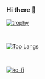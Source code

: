 ### Hi there 👋

[![trophy](https://github-profile-trophy.vercel.app/?username=vanhoras&theme=monokai&rank=SECRET,SSS,SS,S,AAA,AA,A,B)](https://github.com/ryo-ma/github-profile-trophy)

<br />

[![Top Langs](https://github-readme-stats-vanhoras-projects.vercel.app//api/top-langs/?username=vanhoras&layout=donut&theme=radical)](https://github-readme-stats-vanhoras-projects.vercel.app/)

<br />

[![ko-fi](https://ko-fi.com/img/githubbutton_sm.svg)](https://ko-fi.com/M4M7U9BSH)





<!--
**Vanhoras/vanhoras** is a ✨ _special_ ✨ repository because its `README.md` (this file) appears on your GitHub profile.

Here are some ideas to get you started:

- 🔭 I’m currently working on ...
- 🌱 I’m currently learning ...
- 👯 I’m looking to collaborate on ...
- 🤔 I’m looking for help with ...
- 💬 Ask me about ...
- 📫 How to reach me: ...
- 😄 Pronouns: ...
- ⚡ Fun fact: ...
-->
